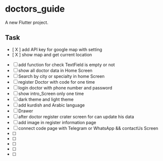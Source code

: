 # doctors_guide

A new Flutter project.

## Task

- [ X ] add API key for google map with setting
- [ X ] show map and get current location 
- [ ] add function for check TextField is empty or not
- [ ] show all doctor data in Home Screen 
- [ ] Search by city or specialty in home Screen
- [ ] register Doctor with code for one time
- [ ] login doctor with phone number and password
- [ ] show intro_Screen only one time
- [ ] dark theme and light theme
- [ ] add kurdish and Arabic language
- [ ] Drawer
- [ ] after doctor register crater screen for can update his data
- [ ] add image in register information page
- [ ] connect code page with Telegram or WhatsApp  && contactUs Screen 
- [ ] 
- [ ]
- [ ]
- [ ]
- [ ]



